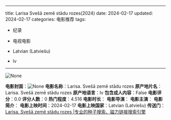 
---
title: Larisa Svešā zemē stādu rozes(2024)
date: 2024-02-17
updated: 2024-02-17
categories: 电影推荐
tags:

- 纪录
- 电视电影

- Latvian (Latviešu)
- lv
---

<img src="https://image.tmdb.org/t/p/originalNone" alt="None" title="None">

**电影封面**：<img src="https://image.tmdb.org/t/p/w200None" alt="None" title="None">
**电影名称**：Larisa. Svešā zemē stādu rozes
**原产地片名**：Larisa. Svešā zemē stādu rozes
**原产地语言**：lv
**包含成人内容**：False
**电影评分**：0.0
**评分人数**：0
**热门程度**：4.516
**电影时长**：
**电影导演**：
**电影主演**：
**电影简介**：
**电影上映时间**：2024-02-17
**电影上映国家**：Latvian (Latviešu)
**传送门**：[Larisa. Svešā zemē stādu rozes |专业的种子搜索、磁力链接搜索引擎](https://movie.amd794.com:2083/?search=Larisa.%20Sve%C5%A1%C4%81%20zem%C4%93%20st%C4%81du%20rozes&ordering=&mode=match_phrase&page_size=10&page=1)

